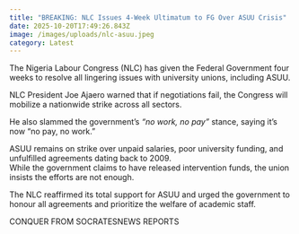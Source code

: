 ```yaml
---
title: "BREAKING: NLC Issues 4-Week Ultimatum to FG Over ASUU Crisis"
date: 2025-10-20T17:49:26.843Z
image: /images/uploads/nlc-asuu.jpeg
category: Latest
---
```

The Nigeria Labour Congress (NLC) has given the Federal Government four weeks to resolve all lingering issues with university unions, including ASUU.

NLC President Joe Ajaero warned that if negotiations fail, the Congress will mobilize a nationwide strike across all sectors.

He also slammed the government’s *“no work, no pay”* stance, saying it’s now “no pay, no work.”

ASUU remains on strike over unpaid salaries, poor university funding, and unfulfilled agreements dating back to 2009.\
While the government claims to have released intervention funds, the union insists the efforts are not enough.

The NLC reaffirmed its total support for ASUU and urged the government to honour all agreements and prioritize the welfare of academic staff.

C﻿ONQUER FROM SOCRATESNEWS REPORTS
